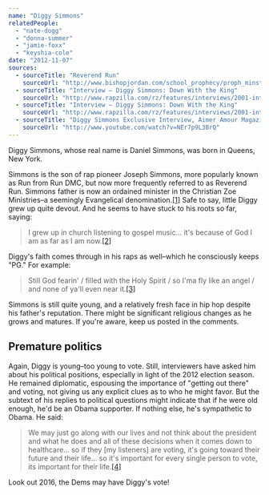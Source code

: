 ```yaml
---
name: "Diggy Simmons"
relatedPeople:
  - "nate-dogg"
  - "donna-summer"
  - "jamie-foxx"
  - "keyshia-cole"
date: "2012-11-07"
sources:
  - sourceTitle: "Reverend Run"
    sourceUrl: "http://www.bishopjordan.com/school_prophecy/proph_minstrel/revrun.htm"
  - sourceTitle: "Interview – Diggy Simmons: Down With the King"
    sourceUrl: "http://www.rapzilla.com/rz/features/interviews/2001-interview-diggy-simmons-down-with-the-king"
  - sourceTitle: "Interview – Diggy Simmons: Down With the King"
    sourceUrl: "http://www.rapzilla.com/rz/features/interviews/2001-interview-diggy-simmons-down-with-the-king"
  - sourceTitle: "Diggy Simmons Exclusive Interview, Aimer Amour Magazine"
    sourceUrl: "http://www.youtube.com/watch?v=NEr7p9L3BrQ"
---
```


Diggy Simmons, whose real name is Daniel Simmons, was born in Queens, New York.

Simmons is the son of rap pioneer Joseph Simmons, more popularly known as Run from Run DMC, but now more frequently referred to as Reverend Run. Simmons father is now an ordained minister in the Christian Zoe Ministries–a seemingly Evangelical denomination.<a class="source-citation" href="http://www.bishopjordan.com/school_prophecy/proph_minstrel/revrun.htm" title="Reverend Run">[1]</a> Safe to say, little Diggy grew up quite devout. And he seems to have stuck to his roots so far, saying:

>I grew up in church listening to gospel music… it's because of God I am as far as I am now.<a class="source-citation" href="http://www.rapzilla.com/rz/features/interviews/2001-interview-diggy-simmons-down-with-the-king" title="Interview – Diggy Simmons: Down With the King">[2]</a>

Diggy's faith comes through in his raps as well–which he consciously keeps "PG." For example:

>Still God fearin' / filled with the Holy Spirit / so I'ma fly like an angel / and none of ya'll even near it.<a class="source-citation" href="http://www.rapzilla.com/rz/features/interviews/2001-interview-diggy-simmons-down-with-the-king" title="Interview – Diggy Simmons: Down With the King">[3]</a>

Simmons is still quite young, and a relatively fresh face in hip hop despite his father's reputation. There might be significant religious changes as he grows and matures. If you're aware, keep us posted in the comments.


## Premature politics

Again, Diggy is young–too young to vote. Still, interviewers have asked him about his political positions, especially in light of the 2012 election season. He remained diplomatic, espousing the importance of "getting out there" and voting, not giving us any explicit clues as to who he might favor. But the subtext of his replies to political questions might indicate that if he were old enough, he'd be an Obama supporter. If nothing else, he's sympathetic to Obama. He said:

>We may just go along with our lives and not think about the president and what he does and all of these decisions when it comes down to healthcare… so if they [my listeners] are voting, it's going toward their future and their life… so it's important for every single person to vote, its important for their life.<a class="source-citation" href="http://www.youtube.com/watch?v=NEr7p9L3BrQ" title="Diggy Simmons Exclusive Interview, Aimer Amour Magazine">[4]</a>

Look out 2016, the Dems may have Diggy's vote!